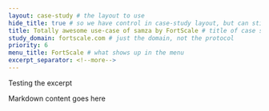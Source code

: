 ```yaml
---
layout: case-study # the layout to use
hide_title: true # so we have control in case-study layout, but can still use page
title: Totally awesome use-case of samza by FortScale # title of case study page
study_domain: fortscale.com # just the domain, not the protocol
priority: 6
menu_title: FortScale # what shows up in the menu
excerpt_separator: <!--more-->
---
```

<!--
   Licensed to the Apache Software Foundation (ASF) under one or more
   contributor license agreements.  See the NOTICE file distributed with
   this work for additional information regarding copyright ownership.
   The ASF licenses this file to You under the Apache License, Version 2.0
   (the "License"); you may not use this file except in compliance with
   the License.  You may obtain a copy of the License at

       http://www.apache.org/licenses/LICENSE-2.0

   Unless required by applicable law or agreed to in writing, software
   distributed under the License is distributed on an "AS IS" BASIS,
   WITHOUT WARRANTIES OR CONDITIONS OF ANY KIND, either express or implied.
   See the License for the specific language governing permissions and
   limitations under the License.
-->

Testing the excerpt

<!--more-->

Markdown content goes here